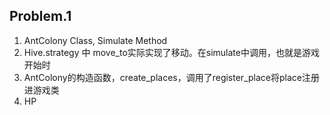 ## Problem.1
1. AntColony Class, Simulate Method
2. Hive.strategy 中 move_to实际实现了移动。在simulate中调用，也就是游戏开始时
3. AntColony的构造函数，create_places，调用了register_place将place注册进游戏类
4. HP
